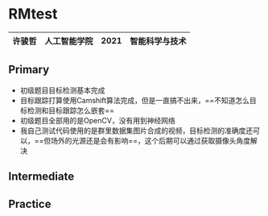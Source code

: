 # RMtest

| 许骏哲 | 人工智能学院 | 2021 | 智能科学与技术 |
| :----: | :----------: | :--: | :------------: |

## Primary

- 初级题目目标检测基本完成
- 目标跟踪打算使用Camshift算法完成，但是一直搞不出来，==不知道怎么目标检测和目标跟踪怎么嵌套==
- 初级题目全部用的是OpenCV，没有用到神经网络
- 我自己测试代码使用的是群里数据集图片合成的视频，目标检测的准确度还可以，==但场外的光源还是会有影响==，这个后期可以通过获取摄像头角度解决

## Intermediate





## Practice







